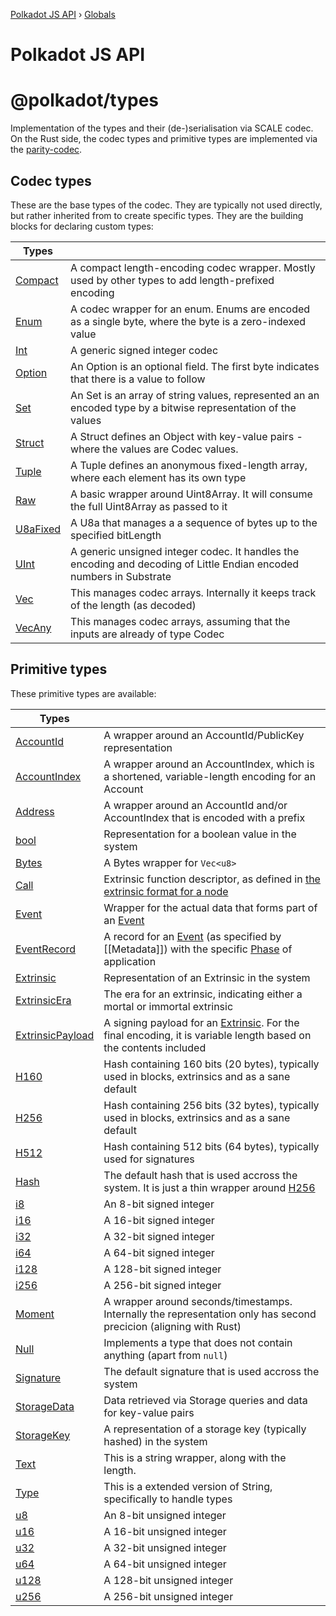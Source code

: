 [Polkadot JS API](README.md) › [Globals](globals.md)

# Polkadot JS API

# @polkadot/types

Implementation of the types and their (de-)serialisation via SCALE codec.<br>
On the Rust side, the codec types and primitive types are implemented via the [parity-codec](https://github.com/paritytech/parity-codec).

## Codec types

These are the base types of the codec. They are typically not used directly, but rather inherited from to create specific types. They are the building blocks for declaring custom types:

| **Types** | |
| --- | --- |
| [Compact](classes/_packages_types_src_codec_compact_.compact.md) | A compact length-encoding codec wrapper. Mostly used by other types to add length-prefixed encoding |
| [Enum](classes/_packages_types_src_codec_enum_.enum.md) | A codec wrapper for an enum. Enums are encoded as a single byte, where the byte is a zero-indexed value |
| [Int](classes/_packages_types_src_codec_int_.int.md) | A generic signed integer codec |
| [Option](classes/_packages_types_src_codec_option_.option.md) | An Option is an optional field. The first byte indicates that there is a value to follow |
| [Set](classes/_packages_types_src_codec_btreeset_.btreeset.md#static-set) | An Set is an array of string values, represented an an encoded type by a bitwise representation of the values |
| [Struct](classes/_packages_types_src_codec_struct_.struct.md) | A Struct defines an Object with key-value pairs - where the values are Codec values. |
| [Tuple](classes/_packages_types_src_codec_tuple_.tuple.md) | A Tuple defines an anonymous fixed-length array, where each element has its own type |
| [Raw](classes/_packages_types_src_codec_raw_.raw.md) |  A basic wrapper around Uint8Array. It will consume the full Uint8Array as passed to it |
| [U8aFixed](classes/_packages_types_src_codec_u8afixed_.u8afixed.md) | A U8a that manages a a sequence of bytes up to the specified bitLength |
| [UInt](classes/_packages_types_src_codec_uint_.uint.md) | A generic unsigned integer codec. It handles the encoding and decoding of Little Endian encoded numbers in Substrate |
| [Vec](classes/_packages_types_src_codec_vec_.vec.md) | This manages codec arrays. Internally it keeps track of the length (as decoded) |
| [VecAny](classes/_packages_types_src_codec_vecany_.vecany.md) | This manages codec arrays, assuming that the inputs are already of type Codec |

## Primitive types

These primitive types are available:

| **Types** | |
| --- | --- |
| [AccountId](classes/_packages_types_src_generic_accountid_.accountid.md) | A wrapper around an AccountId/PublicKey representation |
| [AccountIndex](classes/_packages_types_src_generic_accountindex_.accountindex.md) | A wrapper around an AccountIndex, which is a shortened, variable-length encoding for an Account |
| [Address](interfaces/_packages_types_src_augment_registry_._registry_.interfacetypes.md#address) | A wrapper around an AccountId and/or AccountIndex that is encoded with a prefix |
| [bool](interfaces/_packages_types_src_augment_registry_._registry_.interfacetypes.md#bool) | Representation for a boolean value in the system |
| [Bytes](classes/_packages_types_src_primitive_bytes_.bytes.md) | A Bytes wrapper for `Vec<u8>` |
| [Call](classes/_packages_types_src_generic_call_.call.md) | Extrinsic function descriptor, as defined in [the extrinsic format for a node](https://github.com/paritytech/wiki/blob/master/Extrinsic.md#the-extrinsic-format-for-node) |
| [Event](classes/_packages_types_src_generic_event_.event.md) | Wrapper for the actual data that forms part of an [Event](classes/_packages_types_src_generic_event_.event.md) |
| [EventRecord](interfaces/_packages_types_src_augment_registry_._registry_.interfacetypes.md#eventrecord) | A record for an [Event](classes/_packages_types_src_generic_event_.event.md) (as specified by [[Metadata]]) with the specific [Phase](interfaces/_packages_types_src_augment_registry_._registry_.interfacetypes.md#phase) of application |
| [Extrinsic](classes/_packages_types_src_extrinsic_extrinsic_.extrinsic.md) | Representation of an Extrinsic in the system |
| [ExtrinsicEra](classes/_packages_types_src_extrinsic_extrinsicera_.extrinsicera.md) | The era for an extrinsic, indicating either a mortal or immortal extrinsic |
| [ExtrinsicPayload](classes/_packages_types_src_extrinsic_extrinsicpayload_.extrinsicpayload.md) | A signing payload for an [Extrinsic](classes/_packages_types_src_extrinsic_extrinsic_.extrinsic.md). For the final encoding, it is variable length based on the contents included |
| [H160](interfaces/_packages_types_src_augment_registry_._registry_.interfacetypes.md#h160) | Hash containing 160 bits (20 bytes), typically used in blocks, extrinsics and as a sane default |
| [H256](interfaces/_packages_types_src_augment_registry_._registry_.interfacetypes.md#h256) | Hash containing 256 bits (32 bytes), typically used in blocks, extrinsics and as a sane default |
| [H512](interfaces/_packages_types_src_augment_registry_._registry_.interfacetypes.md#h512) | Hash containing 512 bits (64 bytes), typically used for signatures |
| [Hash](interfaces/_packages_types_src_augment_registry_._registry_.interfacetypes.md#hash) | The default hash that is used accross the system. It is just a thin wrapper around [H256](interfaces/_packages_types_src_augment_registry_._registry_.interfacetypes.md#h256)
| [i8](interfaces/_packages_types_src_augment_registry_._registry_.interfacetypes.md#i8) | An 8-bit signed integer |
| [i16](interfaces/_packages_types_src_augment_registry_._registry_.interfacetypes.md#i16) | A 16-bit signed integer |
| [i32](interfaces/_packages_types_src_augment_registry_._registry_.interfacetypes.md#i32) | A 32-bit signed integer |
| [i64](interfaces/_packages_types_src_augment_registry_._registry_.interfacetypes.md#i64) | A 64-bit signed integer |
| [i128](interfaces/_packages_types_src_augment_registry_._registry_.interfacetypes.md#i128) | A 128-bit signed integer |
| [i256](interfaces/_packages_types_src_augment_registry_._registry_.interfacetypes.md#i256) | A 256-bit signed integer |
| [Moment](interfaces/_packages_types_src_augment_registry_._registry_.interfacetypes.md#moment) | A wrapper around seconds/timestamps. Internally the representation only has second precicion (aligning with Rust) |
| [Null](classes/_packages_types_src_primitive_null_.null.md) | Implements a type that does not contain anything (apart from `null`) |
| [Signature](interfaces/_packages_types_src_augment_registry_._registry_.interfacetypes.md#signature) | The default signature that is used accross the system |
| [StorageData](interfaces/_packages_types_src_augment_registry_._registry_.interfacetypes.md#storagedata) | Data retrieved via Storage queries and data for key-value pairs |
| [StorageKey](classes/_packages_types_src_primitive_storagekey_.storagekey.md) |  A representation of a storage key (typically hashed) in the system |
| [Text](classes/_packages_types_src_primitive_text_.text.md) | This is a string wrapper, along with the length. |
| [Type](classes/_packages_types_src_codec_struct_.struct.md#type) | This is a extended version of String, specifically to handle types |
| [u8](interfaces/_packages_types_src_augment_registry_._registry_.interfacetypes.md#u8) | An 8-bit unsigned integer |
| [u16](interfaces/_packages_types_src_augment_registry_._registry_.interfacetypes.md#u16) | A 16-bit unsigned integer |
| [u32](interfaces/_packages_types_src_augment_registry_._registry_.interfacetypes.md#u32) | A 32-bit unsigned integer |
| [u64](interfaces/_packages_types_src_augment_registry_._registry_.interfacetypes.md#u64) | A 64-bit unsigned integer |
| [u128](interfaces/_packages_types_src_augment_registry_._registry_.interfacetypes.md#u128) | A 128-bit unsigned integer |
| [u256](interfaces/_packages_types_src_augment_registry_._registry_.interfacetypes.md#u256) | A 256-bit unsigned integer |
